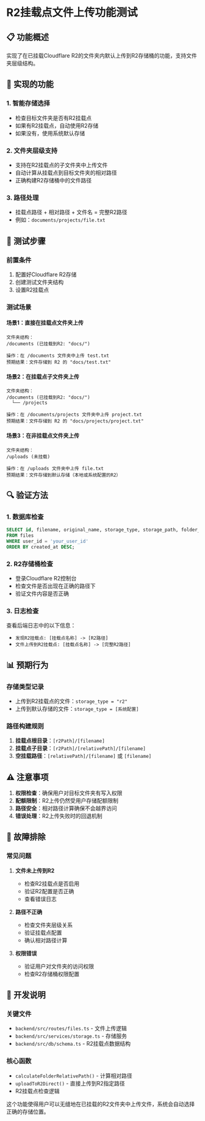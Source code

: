 # R2挂载点文件上传功能测试

## 📋 功能概述

实现了在已挂载Cloudflare R2的文件夹内默认上传到R2存储桶的功能，支持文件夹层级结构。

## 🔧 实现的功能

### 1. **智能存储选择**
- 检查目标文件夹是否有R2挂载点
- 如果有R2挂载点，自动使用R2存储
- 如果没有，使用系统默认存储

### 2. **文件夹层级支持**
- 支持在R2挂载点的子文件夹中上传文件
- 自动计算从挂载点到目标文件夹的相对路径
- 正确构建R2存储桶中的文件路径

### 3. **路径处理**
- 挂载点路径 + 相对路径 + 文件名 = 完整R2路径
- 例如：`documents/projects/file.txt`

## 🧪 测试步骤

### 前置条件
1. 配置好Cloudflare R2存储
2. 创建测试文件夹结构
3. 设置R2挂载点

### 测试场景

#### 场景1：直接在挂载点文件夹上传
```
文件夹结构：
/documents (已挂载到R2: "docs/")

操作：在 /documents 文件夹中上传 test.txt
预期结果：文件存储到 R2 的 "docs/test.txt"
```

#### 场景2：在挂载点子文件夹上传
```
文件夹结构：
/documents (已挂载到R2: "docs/")
  └── /projects

操作：在 /documents/projects 文件夹中上传 project.txt
预期结果：文件存储到 R2 的 "docs/projects/project.txt"
```

#### 场景3：在非挂载点文件夹上传
```
文件夹结构：
/uploads (未挂载)

操作：在 /uploads 文件夹中上传 file.txt
预期结果：文件存储到默认存储（本地或系统配置的R2）
```

## 🔍 验证方法

### 1. **数据库检查**
```sql
SELECT id, filename, original_name, storage_type, storage_path, folder_id 
FROM files 
WHERE user_id = 'your_user_id' 
ORDER BY created_at DESC;
```

### 2. **R2存储桶检查**
- 登录Cloudflare R2控制台
- 检查文件是否出现在正确的路径下
- 验证文件内容是否正确

### 3. **日志检查**
查看后端日志中的以下信息：
- `发现R2挂载点: [挂载点名称] -> [R2路径]`
- `文件上传到R2挂载点: [挂载点名称] -> [完整R2路径]`

## 📊 预期行为

### 存储类型记录
- 上传到R2挂载点的文件：`storage_type = "r2"`
- 上传到默认存储的文件：`storage_type = [系统配置]`

### 路径构建规则
1. **挂载点根目录**：`[r2Path]/[filename]`
2. **挂载点子目录**：`[r2Path]/[relativePath]/[filename]`
3. **空挂载路径**：`[relativePath]/[filename]` 或 `[filename]`

## ⚠️ 注意事项

1. **权限检查**：确保用户对目标文件夹有写入权限
2. **配额限制**：R2上传仍然受用户存储配额限制
3. **路径安全**：相对路径计算确保不会越界访问
4. **错误处理**：R2上传失败时的回退机制

## 🐛 故障排除

### 常见问题
1. **文件未上传到R2**
   - 检查R2挂载点是否启用
   - 验证R2配置是否正确
   - 查看错误日志

2. **路径不正确**
   - 检查文件夹层级关系
   - 验证挂载点配置
   - 确认相对路径计算

3. **权限错误**
   - 验证用户对文件夹的访问权限
   - 检查R2存储桶权限配置

## 📝 开发说明

### 关键文件
- `backend/src/routes/files.ts` - 文件上传逻辑
- `backend/src/services/storage.ts` - 存储服务
- `backend/src/db/schema.ts` - R2挂载点数据结构

### 核心函数
- `calculateFolderRelativePath()` - 计算相对路径
- `uploadToR2Direct()` - 直接上传到R2指定路径
- R2挂载点检查逻辑

这个功能使得用户可以无缝地在已挂载的R2文件夹中上传文件，系统会自动选择正确的存储位置。

